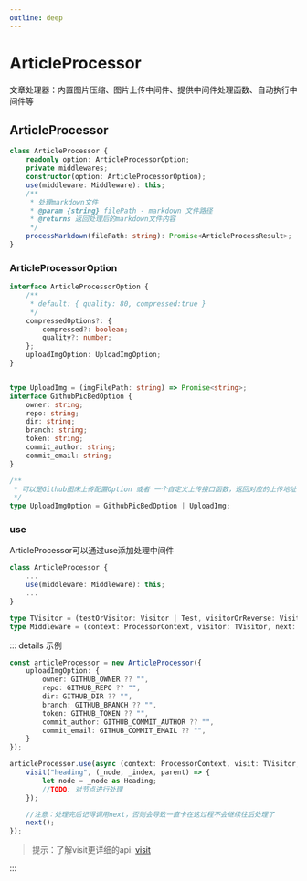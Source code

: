 ```yaml
---
outline: deep
---
```


# ArticleProcessor

文章处理器：内置图片压缩、图片上传中间件、提供中间件处理函数、自动执行中间件等

## ArticleProcessor

```ts
class ArticleProcessor {
    readonly option: ArticleProcessorOption;
    private middlewares;
    constructor(option: ArticleProcessorOption);
    use(middleware: Middleware): this;
    /**
     * 处理markdown文件
     * @param {string} filePath - markdown 文件路径
     * @returns 返回处理后的markdown文件内容
     */
    processMarkdown(filePath: string): Promise<ArticleProcessResult>;
}
```

### ArticleProcessorOption

```ts
interface ArticleProcessorOption {
    /**
     * default: { quality: 80, compressed:true }
     */
    compressedOptions?: {
        compressed?: boolean;
        quality?: number;
    };
    uploadImgOption: UploadImgOption;
}


type UploadImg = (imgFilePath: string) => Promise<string>;
interface GithubPicBedOption {
    owner: string;
    repo: string;
    dir: string;
    branch: string;
    token: string;
    commit_author: string;
    commit_email: string;
}

/**
 * 可以是Github图床上传配置Option 或者 一个自定义上传接口函数，返回对应的上传地址
 */
type UploadImgOption = GithubPicBedOption | UploadImg;
```

### use

ArticleProcessor可以通过use添加处理中间件

```ts
class ArticleProcessor {
    ...
    use(middleware: Middleware): this;
    ...
}

type TVisitor = (testOrVisitor: Visitor | Test, visitorOrReverse: Visitor | boolean | null | undefined, maybeReverse?: boolean | null | undefined) => void;
type Middleware = (context: ProcessorContext, visitor: TVisitor, next: Next) => Promise<void>;
```

::: details 示例

```ts
const articleProcessor = new ArticleProcessor({
    uploadImgOption: {
        owner: GITHUB_OWNER ?? "",
        repo: GITHUB_REPO ?? "",
        dir: GITHUB_DIR ?? "",
        branch: GITHUB_BRANCH ?? "",
        token: GITHUB_TOKEN ?? "",
        commit_author: GITHUB_COMMIT_AUTHOR ?? "",
        commit_email: GITHUB_COMMIT_EMAIL ?? "",
    }
});

articleProcessor.use(async (context: ProcessorContext, visit: TVisitor, next: Next) => {
	visit("heading", (_node, _index, parent) => {
		let node = _node as Heading;
		//TODO: 对节点进行处理
	});

    //注意：处理完后记得调用next，否则会导致一直卡在这过程不会继续往后处理了
	next();
});
```

> 提示：了解visit更详细的api: [visit](https://github.com/syntax-tree/unist-util-visit?tab=readme-ov-file#visittree-test-visitor-reverse)

:::
